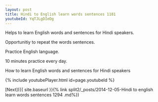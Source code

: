 ```yaml
---
layout: post
title: Hindi to English learn words sentences 1181 
youtubeId: YqTJLgDIeDg
---
```

 
 
Helps to learn English words and sentences for Hindi speakers.

Opportunitiy to repeat the words sentences. 

Practice English language. 
 
10 minutes practice every day. 
 
How to learn English words and sentences for Hindi speakers 
 
{% include youtubePlayer.html id=page.youtubeId %}
 
 
[Next]({{ site.baseurl }}{% link  split2/_posts/2014-12-05-Hindi to english learn words sentences 1294 .md%})
 
